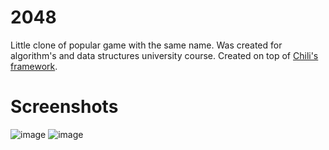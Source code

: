# 2048
Little clone of popular game with the same name. Was created for algorithm's and data structures university course. Created on top of [Chili's framework](https://github.com/planetchili/chili_framework).
# Screenshots
![image](https://user-images.githubusercontent.com/43910111/188997637-5b92facf-aa7c-44b1-931f-5a2d04024cfb.png)
![image](https://user-images.githubusercontent.com/43910111/188997695-8b484f24-bc68-4fdb-936e-c33890ce4f69.png)

